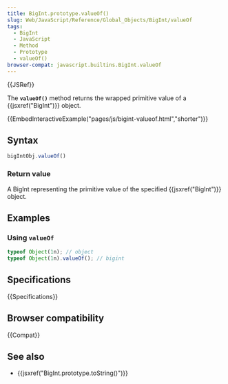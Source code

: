 ```yaml
---
title: BigInt.prototype.valueOf()
slug: Web/JavaScript/Reference/Global_Objects/BigInt/valueOf
tags:
  - BigInt
  - JavaScript
  - Method
  - Prototype
  - valueOf()
browser-compat: javascript.builtins.BigInt.valueOf
---
```

{{JSRef}}

The **`valueOf()`** method returns the wrapped primitive value of a
{{jsxref("BigInt")}} object.

{{EmbedInteractiveExample("pages/js/bigint-valueof.html","shorter")}}

## Syntax

```js
bigIntObj.valueOf()
```

### Return value

A BigInt representing the primitive value of the specified
{{jsxref("BigInt")}} object.

## Examples

### Using `valueOf`

```js
typeof Object(1n); // object
typeof Object(1n).valueOf(); // bigint
```

## Specifications

{{Specifications}}

## Browser compatibility

{{Compat}}

## See also

- {{jsxref("BigInt.prototype.toString()")}}
